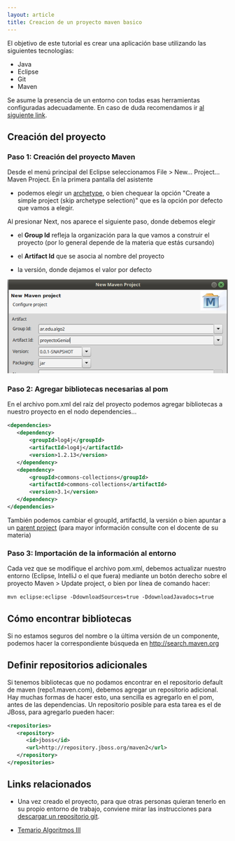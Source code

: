```yaml
---
layout: article
title: Creacion de un proyecto maven basico
---
```


El objetivo de este tutorial es crear una aplicación base utilizando las siguientes tecnologías:

- Java
- Eclipse
- Git
- Maven

Se asume la presencia de un entorno con todas esas herramientas configuradas adecuadamente. En caso de duda recomendamos ir [al siguiente link](/wiki/articles/preparacion-de-un-entorno-de-desarrollo-java.html).

Creación del proyecto
---------------------

### Paso 1: Creación del proyecto Maven

Desde el menú principal del Eclipse seleccionamos File > New... Project... Maven Project. En la primera pantalla del asistente

* podemos elegir un [archetype](https://maven.apache.org/guides/introduction/introduction-to-archetypes.html), o bien chequear la opción "Create a simple project (skip archetype selection)" que es la opción por defecto que vamos a elegir.

Al presionar Next, nos aparece el siguiente paso, donde debemos elegir

* el **Group Id** refleja la organización para la que vamos a construir el proyecto (por lo general depende de la materia que estás cursando)

* el **Artifact Id** que se asocia al nombre del proyecto

* la versión, donde dejamos el valor por defecto

![Creación de un proyecto Maven en Eclipse](/img/maven_create_1.png)


### Paso 2: Agregar bibliotecas necesarias al pom

En el archivo pom.xml del raíz del proyecto podemos agregar bibliotecas a nuestro proyecto en el nodo dependencies...

```xml
<dependencies>
   <dependency>
       <groupId>log4j</groupId>
       <artifactId>log4j</artifactId>
       <version>1.2.13</version>
   </dependency>
   <dependency>
       <groupId>commons-collections</groupId>
       <artifactId>commons-collections</artifactId>
       <version>3.1</version>
   </dependency>
</dependencies>
```

También podemos cambiar el groupId, artifactId, la versión o bien apuntar a un [parent project](https://maven.apache.org/guides/introduction/introduction-to-the-pom.html#Project_Inheritance_vs_Project_Aggregation) (para mayor información consulte con el docente de su materia)


### Paso 3: Importación de la información al entorno

Cada vez que se modifique el archivo pom.xml, debemos actualizar nuestro entorno (Eclipse, IntelliJ o el que fuera) mediante un botón derecho sobre el proyecto Maven > Update project, o bien por línea de comando hacer:

```bash
mvn eclipse:eclipse -DdownloadSources=true -DdownloadJavadocs=true
```

Cómo encontrar bibliotecas
--------------------------

Si no estamos seguros del nombre o la última versión de un componente, podemos hacer la correspondiente búsqueda en <http://search.maven.org>

Definir repositorios adicionales
--------------------------------

Si tenemos bibliotecas que no podamos encontrar en el repositorio default de maven (repo1.maven.com), debemos agregar un repositorio adicional. Hay muchas formas de hacer esto, una sencilla es agregarlo en el pom, antes de las dependencias. Un repositorio posible para esta tarea es el de JBoss, para agregarlo pueden hacer:

```xml
<repositories>
   <repository>
      <id>jboss</id>
      <url>http://repository.jboss.org/maven2</url>
   </repository>
</repositories>
```

Links relacionados
------------------

- Una vez creado el proyecto, para que otras personas quieran tenerlo en su propio entorno de trabajo, conviene mirar las instrucciones para [descargar un repositorio git](/wiki/articles/bajar-un-proyecto-maven-de-un-repositorio-git.html).


- [Temario Algoritmos III](algo3-temario.html)
